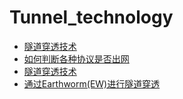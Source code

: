 # Tunnel_technology


+ [隧道穿透技术](article1/index.md)
+ [如何判断各种协议是否出网](article2/index.md)
+ [隧道穿透技术](article3/index.md)
+ [通过Earthworm(EW)进行隧道穿透](article4/index.md)